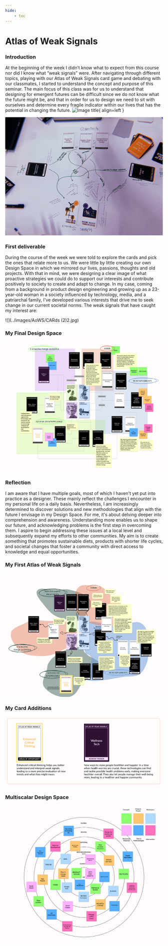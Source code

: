 ```yaml
---
hide:
    - toc
---
```


# Atlas of Weak Signals

### Introduction
At the beginning of the week I didn’t know what to expect from this course nor did I know what “weak signals” were. After navigating through different topics, playing with our Atlas of Weak Signals card game and debating with our classmates, I started to understand the concept and purpose of this seminar. The main focus of this class was for us to understand that designing for emergent futures can be difficult since we do not know what the future might be, and that in order for us to design we need to sit with ourselves and determine every fragile indicator within our lives that has the potential in changing the future.
![Image title]([](../images/AoWS/astetic.JPG)){ align=left }

![](../images/AoWS/astetic.JPG)

### First deliverable
During the course of the week we were told to explore the cards and pick the ones that relate more to us. We were little by little creating our own Design Space in which we mirrored our lives, passions, thoughts and old projects. With that in mind, we were designing a clear image of what proactive strategies we could do to support our interests and contribute positively to society to create and adapt to change.
In my case, coming from a background in product design engineering and growing up as a 23-year-old woman in a society influenced by technology, media, and a patriarchal family, I've developed various interests that drive me to seek change in our current societal norms. The weak signals that have caught my interest are: 

![](../images/AoWS/CARds (2)2.jpg)

### My Final Design Space
![](../images/AoWS/FINAL2.jpg)

### Reflection
I am aware that I have multiple goals, most of which I haven't yet put into practice as a designer. These mainly reflect the challenges I encounter in my personal life on a daily basis. Nevertheless, I am increasingly determined to discover solutions and new methodologies that align with the future I envisage in my Design Space. For me, it's about delving deeper into comprehension and awareness. Understanding more enables us to shape our future, and acknowledging problems is the first step in overcoming them. I aspire to begin addressing these issues at a local level and subsequently expand my efforts to other communities. My aim is to create something that promotes sustainable diets, products with shorter life cycles, and societal changes that foster a community with direct access to knowledge and equal opportunities.

### My First Atlas of Weak Signals
![](../images/AoWS/FIRST2.jpg)

### My Card Additions
![](../images/AoWS/Cards2.jpg)

### Multiscalar Design Space
![](../images/AoWS/MULTISCALAR2.jpg)


